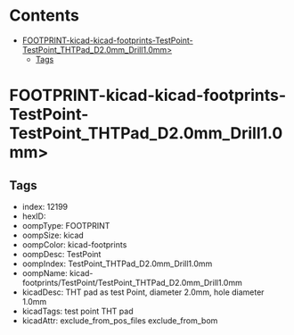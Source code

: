 



Contents
========

* [FOOTPRINT-kicad-kicad-footprints-TestPoint-TestPoint_THTPad_D2.0mm_Drill1.0mm>](#footprint-kicad-kicad-footprints-testpoint-testpoint_thtpad_d20mm_drill10mm)
	* [Tags](#tags)

# FOOTPRINT-kicad-kicad-footprints-TestPoint-TestPoint_THTPad_D2.0mm_Drill1.0mm>

## Tags

- index: 12199
- hexID: 
- oompType: FOOTPRINT
- oompSize: kicad
- oompColor: kicad-footprints
- oompDesc: TestPoint
- oompIndex: TestPoint_THTPad_D2.0mm_Drill1.0mm
- oompName: kicad-footprints/TestPoint/TestPoint_THTPad_D2.0mm_Drill1.0mm
- kicadDesc: THT pad as test Point, diameter 2.0mm, hole diameter 1.0mm
- kicadTags: test point THT pad
- kicadAttr: exclude_from_pos_files exclude_from_bom
